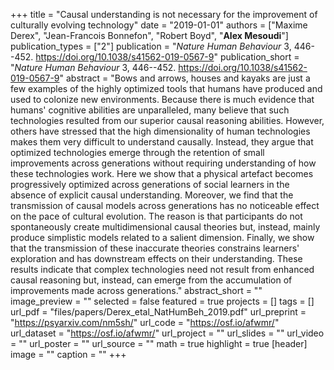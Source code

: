 +++
title = "Causal understanding is not necessary for the improvement of culturally evolving technology"
date = "2019-01-01"
authors = ["Maxime Derex", "Jean-Francois Bonnefon", "Robert Boyd", "**Alex Mesoudi**"]
publication_types = ["2"]
publication = "_Nature Human Behaviour_ 3, 446--452. https://doi.org/10.1038/s41562-019-0567-9"
publication_short = "_Nature Human Behaviour_ 3, 446--452. https://doi.org/10.1038/s41562-019-0567-9"
abstract = "Bows and arrows, houses and kayaks are just a few examples of the highly optimized tools that humans have produced and used to colonize new environments. Because there is much evidence that humans' cognitive abilities are unparalleled, many believe that such technologies resulted from our superior causal reasoning abilities. However, others have stressed that the high dimensionality of human technologies makes them very difficult to understand causally. Instead, they argue that optimized technologies emerge through the retention of small improvements across generations without requiring understanding of how these technologies work. Here we show that a physical artefact becomes progressively optimized across generations of social learners in the absence of explicit causal understanding. Moreover, we find that the transmission of causal models across generations has no noticeable effect on the pace of cultural evolution. The reason is that participants do not spontaneously create multidimensional causal theories but, instead, mainly produce simplistic models related to a salient dimension. Finally, we show that the transmission of these inaccurate theories constrains learners' exploration and has downstream effects on their understanding. These results indicate that complex technologies need not result from enhanced causal reasoning but, instead, can emerge from the accumulation of improvements made across generations."
abstract_short = ""
image_preview = ""
selected = false
featured = true
projects = []
tags = []
url_pdf = "files/papers/Derex_etal_NatHumBeh_2019.pdf"
url_preprint = "https://psyarxiv.com/nm5sh/"
url_code = "https://osf.io/afwmr/"
url_dataset = "https://osf.io/afwmr/"
url_project = ""
url_slides = ""
url_video = ""
url_poster = ""
url_source = ""
math = true
highlight = true
[header]
image = ""
caption = ""
+++
